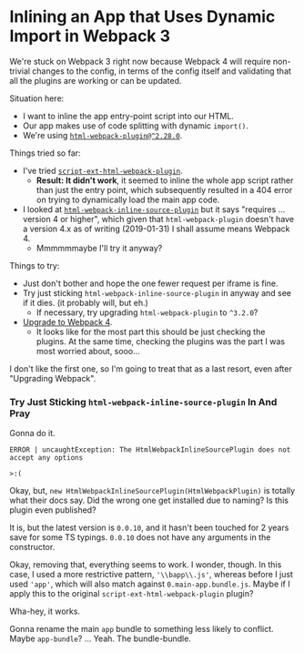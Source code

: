 Inlining an App that Uses Dynamic Import in Webpack 3
=====================================================

We're stuck on Webpack 3 right now because Webpack 4 will require non-trivial changes to the config, in terms of the config itself and validating that all the plugins are working or can be updated.

Situation here:
- I want to inline the app entry-point script into our HTML.
- Our app makes use of code splitting with dynamic `import()`.
- We're using [`html-webpack-plugin@^2.28.0`](https://github.com/jantimon/html-webpack-plugin).

Things tried so far:
- I've tried [`script-ext-html-webpack-plugin`](https://github.com/numical/script-ext-html-webpack-plugin).
    - **Result: It didn't work**, it seemed to inline the whole app script rather than just the entry point, which subsequently resulted in a 404 error on trying to dynamically load the main app code.
- I looked at [`html-webpack-inline-source-plugin`](https://github.com/DustinJackson/html-webpack-inline-source-plugin) but it says "requires … version 4 or higher", which given that `html-webpack-plugin` doesn't have a version 4.x as of writing (2019-01-31) I shall assume means Webpack 4.
    - Mmmmmmaybe I'll try it anyway?

Things to try:
- Just don't bother and hope the one fewer request per iframe is fine.
- Try just sticking `html-webpack-inline-source-plugin` in anyway and see if it dies. (it probably will, but eh.)
    - If necessary, try upgrading `html-webpack-plugin` to `^3.2.0`?
- [Upgrade to Webpack 4](https://webpack.js.org/migrate/4/).
    - It looks like for the most part this should be just checking the plugins.  At the same time, checking the plugins was the part I was most worried about, sooo...

I don't like the first one, so I'm going to treat that as a last resort, even after "Upgrading Webpack".


### Try Just Sticking `html-webpack-inline-source-plugin` In And Pray

Gonna do it.

```
ERROR | uncaughtException: The HtmlWebpackInlineSourcePlugin does not accept any options
```

`>:(`

Okay, but, `new HtmlWebpackInlineSourcePlugin(HtmlWebpackPlugin)` is totally what their docs say.  Did the wrong one get installed due to naming?  Is this plugin even published?

It is, but the latest version is `0.0.10`, and it hasn't been touched for 2 years save for some TS typings.  `0.0.10` does not have any arguments in the constructor.

Okay, removing that, everything seems to work.  I wonder, though.  In this case, I used a more restrictive pattern, `'\\bapp\\.js'`, whereas before I just used `'app'`, which will also match against `0.main-app.bundle.js`.  Maybe if I apply this to the original `script-ext-html-webpack-plugin` plugin?

Wha-hey, it works.

Gonna rename the main `app` bundle to something less likely to conflict.  Maybe `app-bundle`?  ... Yeah.  The bundle-bundle.
